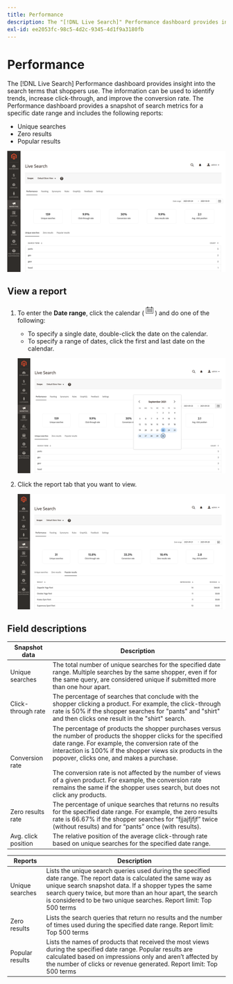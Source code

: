 ```yaml
---
title: Performance
description: The "[!DNL Live Search]" Performance dashboard provides insight into the search terms that shoppers use.
exl-id: ee2053fc-98c5-4d2c-9345-4d1f9a3180fb
---
```

# Performance

The [!DNL Live Search] Performance dashboard provides insight into the search terms that shoppers use. The information can be used to identify trends, increase click-through, and improve the conversion rate. The Performance dashboard provides a snapshot of search metrics for a specific date range and includes the following reports:

* Unique searches
* Zero results
* Popular results

![Performance](assets/performance-unique-searches.png)

## View a report

1. To enter the **Date range**, click the calendar (![Calendar](assets/btn-calendar.png)) and do one of the following:

   * To specify a single date, double-click the date on the calendar.
   * To specify a range of dates, click the first and last date on the calendar.

   ![Performance report timeframe](assets/performance-calendar.png)

1. Click the report tab that you want to view.

   ![Performance popular results](assets/performance-popular-results.png)

## Field descriptions

| Snapshot data | Description |
|--- |--- |
| Unique searches | The total number of unique searches for the specified date range. Multiple searches by the same shopper, even if for the same query, are considered unique if submitted more than one hour apart. |
| Click-through rate | The percentage of searches that conclude with the shopper clicking a product. For example, the click-through rate is 50% if the shopper searches for "pants" and "shirt" and then clicks one result in the "shirt" search. |
| Conversion rate | The percentage of products the shopper purchases versus the number of products the shopper clicks for the specified date range. For example, the conversion rate of the interaction is 100% if the shopper views six products in the popover, clicks one, and makes a purchase. <br /><br />The conversion rate is not affected by the number of views of a given product. For example, the conversion rate remains the same if the shopper uses search, but does not click any products. |
| Zero results rate | The percentage of unique searches that returns no results for the specified date range. For example, the zero results rate is 66.67% if the shopper searches for “fjjajfjfjf” twice (without results) and for “pants” once (with results). |
| Avg. click position | The relative position of the average click-through rate based on unique searches for the specified date range. |

| Reports | Description|
|--- |--- |
| Unique searches | Lists the unique search queries used during the specified date range. The report data is calculated the same way as unique search snapshot data. If a shopper types the same search query twice, but more than an hour apart, the search is considered to be two unique searches. Report limit: Top 500 terms |
| Zero results | Lists the search queries that return no results and the number of times used during the specified date range. Report limit: Top 500 terms |
| Popular results | Lists the names of products that received the most views during the specified date range. Popular results are calculated based on impressions only and aren’t affected by the number of clicks or revenue generated. Report limit: Top 500 terms |
